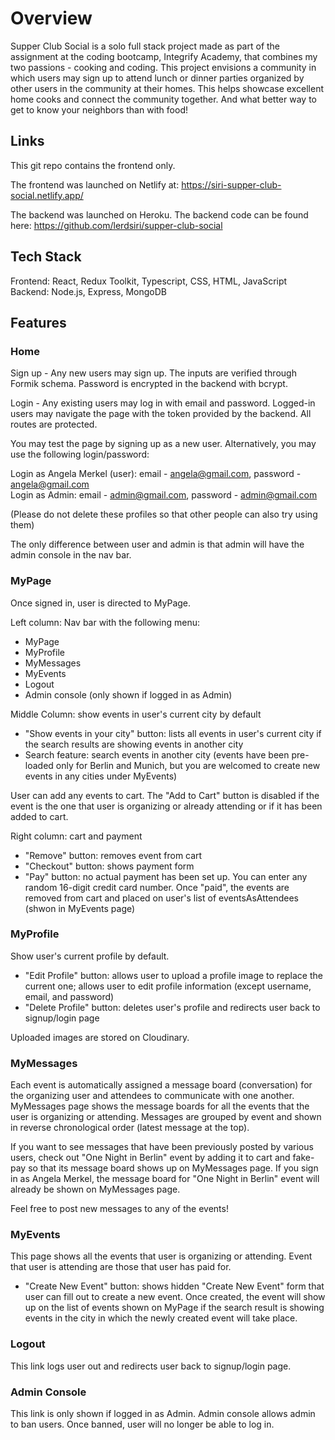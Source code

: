 # Overview

Supper Club Social is a solo full stack project made as part of the assignment at the coding bootcamp, Integrify Academy, that combines my two passions - cooking and coding. This project envisions a community in which users may sign up to attend lunch or dinner parties organized by other users in the community at their homes. This helps showcase excellent home cooks and connect the community together. And what better way to get to know your neighbors than with food! 

## Links

This git repo contains the frontend only.

The frontend was launched on Netlify at: https://siri-supper-club-social.netlify.app/ 

The backend was launched on Heroku. The backend code can be found here: https://github.com/lerdsiri/supper-club-social

## Tech Stack

Frontend: React, Redux Toolkit, Typescript, CSS, HTML, JavaScript
Backend: Node.js, Express, MongoDB

## Features

### Home

Sign up - Any new users may sign up. The inputs are verified through Formik schema. Password is encrypted in the backend with bcrypt.

Login - Any existing users may log in with email and password. Logged-in users may navigate the page with the token provided by the backend. All routes are protected.

You may test the page by signing up as a new user. Alternatively, you may use the following login/password:

Login as Angela Merkel (user): email - angela@gmail.com, password - angela@gmail.com
<br>
Login as Admin: email - admin@gmail.com, password - admin@gmail.com

(Please do not delete these profiles so that other people can also try using them)

The only difference between user and admin is that admin will have the admin console in the nav bar.

### MyPage

Once signed in, user is directed to MyPage. 

Left column: Nav bar with the following menu:
- MyPage
- MyProfile
- MyMessages
- MyEvents
- Logout
- Admin console (only shown if logged in as Admin)

Middle Column: show events in user's current city by default
- "Show events in your city" button: lists all events in user's current city if the search results are showing events in another city
- Search feature: search events in another city (events have been pre-loaded only for Berlin and Munich, but you are welcomed to create new events in any cities under MyEvents)

User can add any events to cart. The "Add to Cart" button is disabled if the event is the one that user is organizing or already attending or if it has been added to cart.

Right column: cart and payment
- "Remove" button: removes event from cart
- "Checkout" button: shows payment form 
- "Pay" button: no actual payment has been set up. You can enter any random 16-digit credit card number. Once "paid", the events are removed from cart and placed on user's list of eventsAsAttendees (shwon in MyEvents page)

### MyProfile

Show user's current profile by default.
- "Edit Profile" button: allows user to upload a profile image to replace the current one; allows user to edit profile information (except username, email, and password)
- "Delete Profile" button: deletes user's profile and redirects user back to signup/login page

Uploaded images are stored on Cloudinary.

### MyMessages

Each event is automatically assigned a message board (conversation) for the organizing user and attendees to communicate with one another. MyMessages page shows the message boards for all the events that the user is organizing or attending. Messages are grouped by event and shown in reverse chronological order (latest message at the top).

If you want to see messages that have been previously posted by various users, check out "One Night in Berlin" event by adding it to cart and fake-pay so that its message board shows up on MyMessages page. If you sign in as Angela Merkel, the message board for "One Night in Berlin" event will already be shown on MyMessages page.

Feel free to post new messages to any of the events!

### MyEvents 

This page shows all the events that user is organizing or attending. Event that user is attending are those that user has paid for.

- "Create New Event" button: shows hidden "Create New Event" form that user can fill out to create a new event. Once created, the event will show up on the list of events shown on MyPage if the search result is showing events in the city in which the newly created event will take place.

### Logout

This link logs user out and redirects user back to signup/login page.

### Admin Console 

This link is only shown if logged in as Admin. Admin console allows admin to ban users. Once banned, user will no longer be able to log in.
